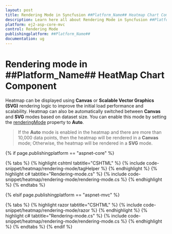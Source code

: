 ```yaml
---
layout: post
title: Rendering Mode in Syncfusion ##Platform_Name## Heatmap Chart Component
description: Learn here all about Rendering Mode in Syncfusion ##Platform_Name## Heatmap Chart component of Syncfusion Essential JS 2 and more.
platform: ej2-asp-core-mvc
control: Rendering Mode
publishingplatform: ##Platform_Name##
documentation: ug
---
```



# Rendering mode in ##Platform_Name## HeatMap Chart Component

Heatmap can be displayed using **Canvas** or **Scalable Vector Graphics (SVG)** rendering logic to improve the initial load performance and scalability. Heatmap can also be automatically switched between **Canvas** and **SVG** modes based on dataset size. You can enable this mode by setting the [renderingMode](https://help.syncfusion.com/cr/aspnetcore-js2/Syncfusion.EJ2~Syncfusion.EJ2.HeatMap.HeatMap~RenderingMode.html) property to **Auto**.

> If the **Auto** mode is enabled in the heatmap and there are more than 10,000 data points, then the heatmap will be rendered in a **Canvas** mode; Otherwise, the heatmap will be rendered in a **SVG** mode.

{% if page.publishingplatform == "aspnet-core" %}

{% tabs %}
{% highlight cshtml tabtitle="CSHTML" %}
{% include code-snippet/heatmap/rendering-mode/tagHelper %}
{% endhighlight %}
{% highlight c# tabtitle="Rendering-mode.cs" %}
{% include code-snippet/heatmap/rendering-mode/rendering-mode.cs %}
{% endhighlight %}
{% endtabs %}

{% elsif page.publishingplatform == "aspnet-mvc" %}

{% tabs %}
{% highlight razor tabtitle="CSHTML" %}
{% include code-snippet/heatmap/rendering-mode/razor %}
{% endhighlight %}
{% highlight c# tabtitle="Rendering-mode.cs" %}
{% include code-snippet/heatmap/rendering-mode/rendering-mode.cs %}
{% endhighlight %}
{% endtabs %}
{% endif %}

